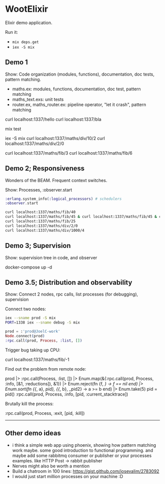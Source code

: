 # WootElixir

Elixir demo application.

Run it:

- `mix deps.get`
- `iex -S mix`

## Demo 1

Show: Code organization (modules, functions), documentation, doc tests, pattern matching.

- maths.ex: modules, functions, documentation, doc test, pattern matching
- maths_text.exs: unit tests
- router.ex, maths_router.ex: pipeline operator, "let it crash", pattern matching

curl localhost:1337/hello
curl localhost:1337/bla

mix test

iex -S mix
curl localhost:1337/maths/div/10/2
curl localhost:1337/maths/div/2/0

curl localhost:1337/maths/fib/3
curl localhost:1337/maths/fib/6

## Demo 2; Responsiveness

Wonders of the BEAM. Frequent context switches.

Show: Processes, :observer.start

```elixir
:erlang.system_info(:logical_processors) # schedulers
:observer.start
```

```bash
curl localhost:1337/maths/fib/40
curl localhost:1337/maths/fib/45 & curl localhost:1337/maths/fib/45 & curl localhost:1337/maths/fib/45 & curl localhost:1337/maths/fib/45 & curl localhost:1337/maths/fib/45 & curl localhost:1337/maths/fib/45 & curl localhost:1337/maths/fib/45 & curl localhost:1337/maths/fib/45 & curl localhost:1337/maths/fib/45 (44s)
curl localhost:1337/maths/fib/25
curl localhost:1337/maths/div/2/0
curl localhost:1337/maths/div/1000/4
```

## Demo 3; Supervision

Show: supervision tree in code, and observer

docker-compose up -d

## Demo 3.5; Distribution and observability

Show: Connect 2 nodes, rpc calls, list processes (for debugging), supervision

Connect two nodes:

```bash
iex --sname prod -S mix
PORT=1338 iex --sname debug -S mix
```

```elixir
prod = :'prod@JoelC-work'
Node.connect(prod)
:rpc.call(prod, Process, :list, [])
```

Trigger bug taking up CPU:

curl localhost:1337/maths/fib/-1

Find out the problem from remote node:

prod |> :rpc.call(Process, :list, []) |> Enum.map(&{:rpc.call(prod, Process, :info, [&1, :reductions]), &1}) |> Enum.reject(fn {f, _} -> f == nil end) |> Enum.sort(fn {{_, a}, _pid}, {{_, b}, _pid2} -> a >= b end) |> Enum.take(5)
pid = pid()
:rpc.call(prod, Process, :info, [pid, :current_stacktrace])

Brutally kill the process:

:rpc.call(prod, Process, :exit, [pid, :kill])

---

## Other demo ideas

- i think a simple web app using phoenix, showing how pattern matching work maybe. some good introduction to functional programming. and maybe add some rabbitmq consumer or publisher or your processes examples. like HTTP Post -> rabbit publisher
- Nerves might also be worth a mention
- Build a chatroom in 100 lines: https://gist.github.com/josevalim/2783092
- I would just start million processes on your machine :D
